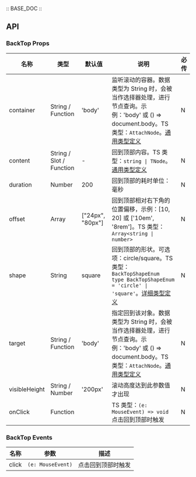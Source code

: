 :: BASE_DOC ::

## API
### BackTop Props

名称 | 类型 | 默认值 | 说明 | 必传
-- | -- | -- | -- | --
container | String / Function | 'body' | 监听滚动的容器。数据类型为 String 时，会被当作选择器处理，进行节点查询。示例：'body' 或 () => document.body。TS 类型：`AttachNode`。[通用类型定义](https://github.com/Tencent/tdesign-vue-next/blob/develop/src/common.ts) | N
content | String / Slot / Function | - | 回到顶部内容。TS 类型：`string \| TNode`。[通用类型定义](https://github.com/Tencent/tdesign-vue-next/blob/develop/src/common.ts) | N
duration | Number | 200 | 回到顶部的耗时单位：毫秒 | N
offset | Array | ["24px", "80px"] | 回到顶部相对右下角的位置偏移，示例：[10, 20] 或 ['10em', '8rem']。TS 类型：`Array<string \| number>` | N
shape | String | square | 回到顶部的形状。可选项：circle/square。TS 类型：`BackTopShapeEnum ` `type BackTopShapeEnum = 'circle' \| 'square'`。[详细类型定义](https://github.com/Tencent/tdesign-vue-next/tree/develop/src/back-top/type.ts) | N
target | String / Function | 'body' | 指定回到该对象。数据类型为 String 时，会被当作选择器处理，进行节点查询。示例：'body' 或 () => document.body。TS 类型：`AttachNode`。[通用类型定义](https://github.com/Tencent/tdesign-vue-next/blob/develop/src/common.ts) | N
visibleHeight | String / Number | '200px' | 滚动高度达到此参数值才出现 | N
onClick | Function |  | TS 类型：`(e: MouseEvent) => void`<br/>点击回到顶部时触发 | N

### BackTop Events

名称 | 参数 | 描述
-- | -- | --
click | `(e: MouseEvent)` | 点击回到顶部时触发
